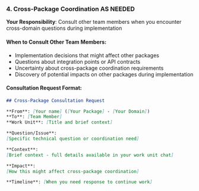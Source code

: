 ### 4. Cross-Package Coordination **AS NEEDED**
**Your Responsibility**: Consult other team members when you encounter cross-domain questions during implementation

#### When to Consult Other Team Members:
- Implementation decisions that might affect other packages
- Questions about integration points or API contracts
- Uncertainty about cross-package coordination requirements
- Discovery of potential impacts on other packages during implementation

#### Consultation Request Format:
```markdown
## Cross-Package Consultation Request

**From**: [Your name] ([Your Package] - [Your Domain])
**To**: [Team Member]
**Work Unit**: [Title and brief context]

**Question/Issue**:
[Specific technical question or coordination need]

**Context**:
[Brief context - full details available in your work unit chat]

**Impact**:
[How this might affect cross-package coordination]

**Timeline**: [When you need response to continue work]
```